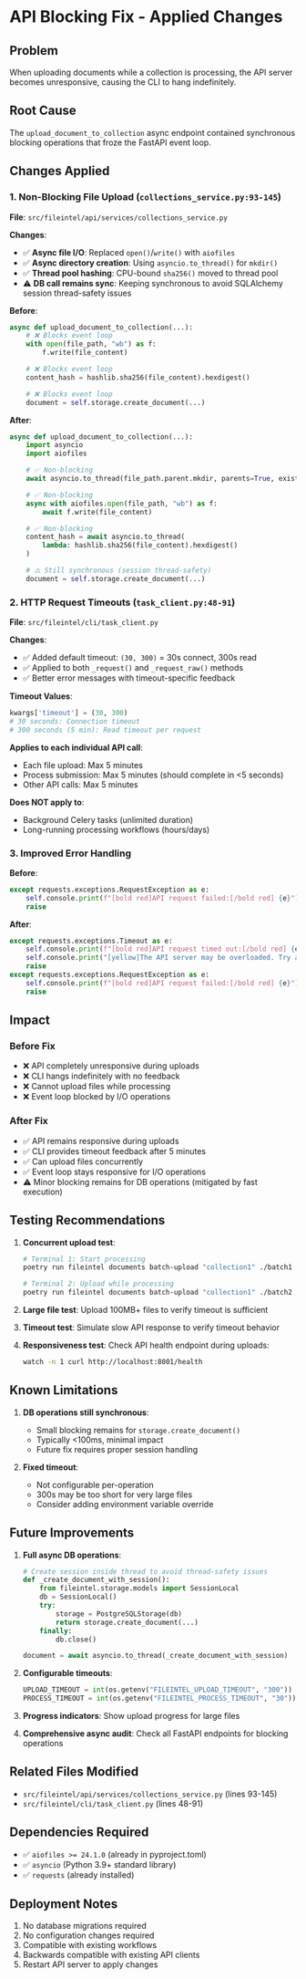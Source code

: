 # API Blocking Fix - Applied Changes

## Problem

When uploading documents while a collection is processing, the API server becomes unresponsive, causing the CLI to hang indefinitely.

## Root Cause

The `upload_document_to_collection` async endpoint contained synchronous blocking operations that froze the FastAPI event loop.

## Changes Applied

### 1. Non-Blocking File Upload (`collections_service.py:93-145`)

**File**: `src/fileintel/api/services/collections_service.py`

**Changes**:
- ✅ **Async file I/O**: Replaced `open()`/`write()` with `aiofiles`
- ✅ **Async directory creation**: Using `asyncio.to_thread()` for `mkdir()`
- ✅ **Thread pool hashing**: CPU-bound `sha256()` moved to thread pool
- ⚠️ **DB call remains sync**: Keeping synchronous to avoid SQLAlchemy session thread-safety issues

**Before**:
```python
async def upload_document_to_collection(...):
    # ❌ Blocks event loop
    with open(file_path, "wb") as f:
        f.write(file_content)

    # ❌ Blocks event loop
    content_hash = hashlib.sha256(file_content).hexdigest()

    # ❌ Blocks event loop
    document = self.storage.create_document(...)
```

**After**:
```python
async def upload_document_to_collection(...):
    import asyncio
    import aiofiles

    # ✅ Non-blocking
    await asyncio.to_thread(file_path.parent.mkdir, parents=True, exist_ok=True)

    # ✅ Non-blocking
    async with aiofiles.open(file_path, "wb") as f:
        await f.write(file_content)

    # ✅ Non-blocking
    content_hash = await asyncio.to_thread(
        lambda: hashlib.sha256(file_content).hexdigest()
    )

    # ⚠️ Still synchronous (session thread-safety)
    document = self.storage.create_document(...)
```

### 2. HTTP Request Timeouts (`task_client.py:48-91`)

**File**: `src/fileintel/cli/task_client.py`

**Changes**:
- ✅ Added default timeout: `(30, 300)` = 30s connect, 300s read
- ✅ Applied to both `_request()` and `_request_raw()` methods
- ✅ Better error messages with timeout-specific feedback

**Timeout Values**:
```python
kwargs['timeout'] = (30, 300)
# 30 seconds: Connection timeout
# 300 seconds (5 min): Read timeout per request
```

**Applies to each individual API call**:
- Each file upload: Max 5 minutes
- Process submission: Max 5 minutes (should complete in <5 seconds)
- Other API calls: Max 5 minutes

**Does NOT apply to**:
- Background Celery tasks (unlimited duration)
- Long-running processing workflows (hours/days)

### 3. Improved Error Handling

**Before**:
```python
except requests.exceptions.RequestException as e:
    self.console.print(f"[bold red]API request failed:[/bold red] {e}")
    raise
```

**After**:
```python
except requests.exceptions.Timeout as e:
    self.console.print(f"[bold red]API request timed out:[/bold red] {e}")
    self.console.print("[yellow]The API server may be overloaded. Try again later.[/yellow]")
    raise
except requests.exceptions.RequestException as e:
    self.console.print(f"[bold red]API request failed:[/bold red] {e}")
    raise
```

## Impact

### Before Fix
- ❌ API completely unresponsive during uploads
- ❌ CLI hangs indefinitely with no feedback
- ❌ Cannot upload files while processing
- ❌ Event loop blocked by I/O operations

### After Fix
- ✅ API remains responsive during uploads
- ✅ CLI provides timeout feedback after 5 minutes
- ✅ Can upload files concurrently
- ✅ Event loop stays responsive for I/O operations
- ⚠️ Minor blocking remains for DB operations (mitigated by fast execution)

## Testing Recommendations

1. **Concurrent upload test**:
   ```bash
   # Terminal 1: Start processing
   poetry run fileintel documents batch-upload "collection1" ./batch1 --process

   # Terminal 2: Upload while processing
   poetry run fileintel documents batch-upload "collection1" ./batch2 --no-process
   ```

2. **Large file test**: Upload 100MB+ files to verify timeout is sufficient

3. **Timeout test**: Simulate slow API response to verify timeout behavior

4. **Responsiveness test**: Check API health endpoint during uploads:
   ```bash
   watch -n 1 curl http://localhost:8001/health
   ```

## Known Limitations

1. **DB operations still synchronous**:
   - Small blocking remains for `storage.create_document()`
   - Typically <100ms, minimal impact
   - Future fix requires proper session handling

2. **Fixed timeout**:
   - Not configurable per-operation
   - 300s may be too short for very large files
   - Consider adding environment variable override

## Future Improvements

1. **Full async DB operations**:
   ```python
   # Create session inside thread to avoid thread-safety issues
   def _create_document_with_session():
       from fileintel.storage.models import SessionLocal
       db = SessionLocal()
       try:
           storage = PostgreSQLStorage(db)
           return storage.create_document(...)
       finally:
           db.close()

   document = await asyncio.to_thread(_create_document_with_session)
   ```

2. **Configurable timeouts**:
   ```python
   UPLOAD_TIMEOUT = int(os.getenv("FILEINTEL_UPLOAD_TIMEOUT", "300"))
   PROCESS_TIMEOUT = int(os.getenv("FILEINTEL_PROCESS_TIMEOUT", "30"))
   ```

3. **Progress indicators**: Show upload progress for large files

4. **Comprehensive async audit**: Check all FastAPI endpoints for blocking operations

## Related Files Modified

- `src/fileintel/api/services/collections_service.py` (lines 93-145)
- `src/fileintel/cli/task_client.py` (lines 48-91)

## Dependencies Required

- ✅ `aiofiles >= 24.1.0` (already in pyproject.toml)
- ✅ `asyncio` (Python 3.9+ standard library)
- ✅ `requests` (already installed)

## Deployment Notes

1. No database migrations required
2. No configuration changes required
3. Compatible with existing workflows
4. Backwards compatible with existing API clients
5. Restart API server to apply changes
